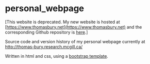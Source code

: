 # personal_webpage

[This website is deprecated. My new website is hosted at [https://www.thomasbury.net](https://www.thomasbury.net) and the corresponding Github repository is [here](https://github.com/ThomasMBury/thomasbury.net).]

Source code and version history of my personal webpage currently at http://thomas-bury.research.mcgill.ca/

Written in html and css, using a [bootstrap template](https://www.w3schools.com/bootstrap/bootstrap_templates.asp).
